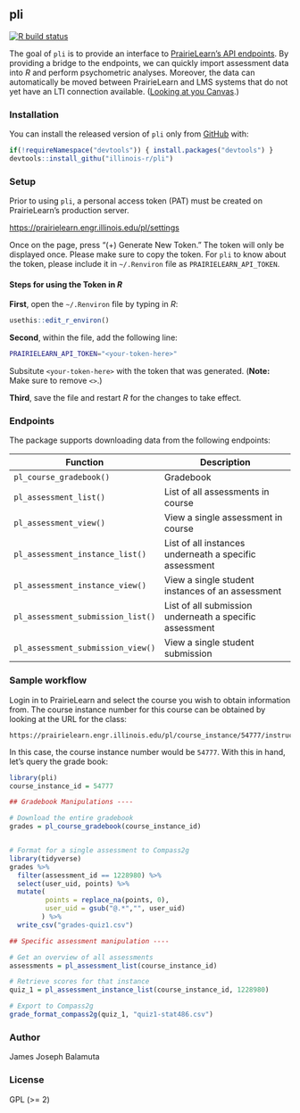 
<!-- README.md is generated from README.Rmd. Please edit that file -->

## pli

<!-- badges: start -->

[![R build
status](https://github.com/illinois-r/pli/workflows/R-CMD-check/badge.svg)](https://github.com/illinois-r/pli)
<!-- badges: end -->

The goal of `pli` is to provide an interface to [PrairieLearn’s API
endpoints](https://prairielearn.readthedocs.io/en/latest/api/). By
providing a bridge to the endpoints, we can quickly import assessment
data into *R* and perform psychometric analyses. Moreover, the data can
automatically be moved between PrairieLearn and LMS systems that do not
yet have an LTI connection available. ([Looking at you
Canvas](https://github.com/PrairieLearn/PrairieLearn/issues/2015).)

### Installation

You can install the released version of `pli` only from
[GitHub](https://github.com/illinois-r/pli) with:

``` r
if(!requireNamespace("devtools")) { install.packages("devtools") }
devtools::install_githu("illinois-r/pli")
```

### Setup

Prior to using `pli`, a personal access token (PAT) must be created on
PrairieLearn’s production server.

<https://prairielearn.engr.illinois.edu/pl/settings>

Once on the page, press “(+) Generate New Token.” The token will only be
displayed once. Please make sure to copy the token. For `pli` to know
about the token, please include it in `~/.Renviron` file as
`PRAIRIELEARN_API_TOKEN`.

#### Steps for using the Token in *R*

**First**, open the `~/.Renviron` file by typing in *R*:

``` r
usethis::edit_r_environ()
```

**Second**, within the file, add the following line:

``` bash
PRAIRIELEARN_API_TOKEN="<your-token-here>"
```

Subsitute `<your-token-here>` with the token that was generated.
(**Note:** Make sure to remove `<>`.)

**Third**, save the file and restart *R* for the changes to take effect.

### Endpoints

The package supports downloading data from the following endpoints:

| Function                          | Description                                             |
| --------------------------------- | ------------------------------------------------------- |
| `pl_course_gradebook()`           | Gradebook                                               |
| `pl_assessment_list()`            | List of all assessments in course                       |
| `pl_assessment_view()`            | View a single assessment in course                      |
| `pl_assessment_instance_list()`   | List of all instances underneath a specific assessment  |
| `pl_assessment_instance_view()`   | View a single student instances of an assessment        |
| `pl_assessment_submission_list()` | List of all submission underneath a specific assessment |
| `pl_assessment_submission_view()` | View a single student submission                        |

### Sample workflow

Login in to PrairieLearn and select the course you wish to obtain
information from. The course instance number for this course can be
obtained by looking at the URL for the class:

    https://prairielearn.engr.illinois.edu/pl/course_instance/54777/instructor/instance_admin/assessments

In this case, the course instance number would be `54777`. With this in
hand, let’s query the grade book:

``` r
library(pli)
course_instance_id = 54777

## Gradebook Manipulations ---- 

# Download the entire gradebook
grades = pl_course_gradebook(course_instance_id)


# Format for a single assessment to Compass2g
library(tidyverse)
grades %>% 
  filter(assessment_id == 1228980) %>%
  select(user_uid, points) %>%
  mutate(
         points = replace_na(points, 0),
         user_uid = gsub("@.*","", user_uid)
        ) %>%
  write_csv("grades-quiz1.csv")

## Specific assessment manipulation ----

# Get an overview of all assessments
assessments = pl_assessment_list(course_instance_id)

# Retrieve scores for that instance
quiz_1 = pl_assessment_instance_list(course_instance_id, 1228980)

# Export to Compass2g
grade_format_compass2g(quiz_1, "quiz1-stat486.csv")
```

### Author

James Joseph Balamuta

### License

GPL (\>= 2)
